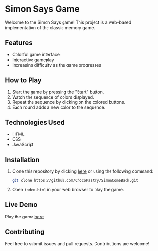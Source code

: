 # Simon Says Game

Welcome to the Simon Says game! This project is a web-based implementation of the classic memory game.

## Features

- Colorful game interface
- Interactive gameplay
- Increasing difficulty as the game progresses

## How to Play

1. Start the game by pressing the "Start" button.
2. Watch the sequence of colors displayed.
3. Repeat the sequence by clicking on the colored buttons.
4. Each round adds a new color to the sequence.

## Technologies Used

- HTML
- CSS
- JavaScript

## Installation

1. Clone this repository by clicking [here](https://github.com/ChocoPastry/SimonComeBack.git) or using the following command:
   ```bash
   git clone https://github.com/ChocoPastry/SimonComeBack.git
   ```
2. Open `index.html` in your web browser to play the game.

## Live Demo

Play the game [here](https://chocopastry.github.io/SimonComeBack/).

## Contributing

Feel free to submit issues and pull requests. Contributions are welcome!
